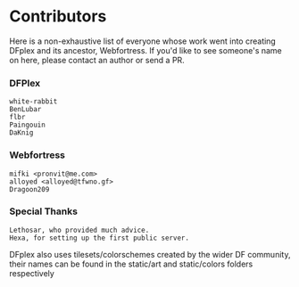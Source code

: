 # Contributors

Here is a non-exhaustive list of everyone whose work went into creating
DFplex and its ancestor, Webfortress. If you'd like to see someone's name on here, please contact an author or send a PR.

### DFPlex ###
```
white-rabbit
BenLubar
flbr
Paingouin
DaKnig
```

### Webfortress ###
```
mifki <pronvit@me.com>
alloyed <alloyed@tfwno.gf>
Dragoon209
```

### Special Thanks ###
```
Lethosar, who provided much advice.
Hexa, for setting up the first public server.
```


DFplex also uses tilesets/colorschemes created by the wider DF
community, their names can be found in the static/art and static/colors
folders respectively